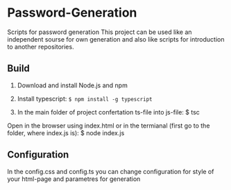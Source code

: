 # Password-Generation
Scripts for password generation 
This project can be used like an independent sourse for own generation and also like scripts for introduction to another repositories.

## Build
1. Download and install Node.js and npm

2. Install typescript:
`$ npm install -g typescript`

3. In the main folder of project confertation ts-file into js-file:
$ tsc

Open in the browser using index.html or in the termianal (first go to the folder, where index.js is):
$ node index.js

## Configuration
In the config.css and config.ts you can change configuration for style of your html-page and parametres for generation
